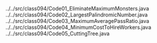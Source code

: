../../src/class094/Code01_EliminateMaximumMonsters.java
../../src/class094/Code02_LargestPalindromicNumber.java
../../src/class094/Code03_MaximumAveragePassRatio.java
../../src/class094/Code04_MinimumCostToHireWorkers.java
../../src/class094/Code05_CuttingTree.java
